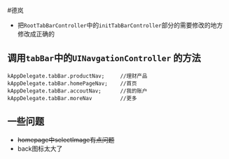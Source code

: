 #德岚

* 把`RootTabBarController`中的`initTabBarController`部分的需要修改的地方修改成正确的


## 调用`tabBar`中的`UINavgationController` 的方法
	kAppDelegate.tabBar.productNav; 	//理财产品
	kAppDelegate.tabBar.homePageNav;	//首页
	kAppDelegate.tabBar.accoutNav;		//我的账户
	kAppDelegate.tabBar.moreNav			//更多
	
	
	
	
## 一些问题
* ~~homepage中selectImage有点问题~~
* back图标太大了